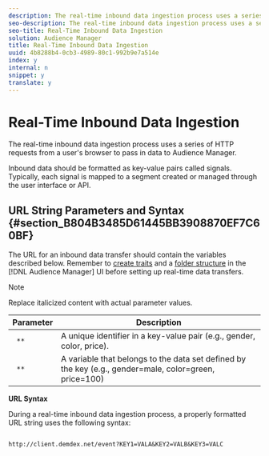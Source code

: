 ```yaml
---
description: The real-time inbound data ingestion process uses a series of HTTP requests from a user's browser to pass in data to Audience Manager.
seo-description: The real-time inbound data ingestion process uses a series of HTTP requests from a user's browser to pass in data to Audience Manager.
seo-title: Real-Time Inbound Data Ingestion
solution: Audience Manager
title: Real-Time Inbound Data Ingestion
uuid: 4b8288b4-0cb3-4989-80c1-992b9e7a514e
index: y
internal: n
snippet: y
translate: y
---
```


# Real-Time Inbound Data Ingestion

The real-time inbound data ingestion process uses a series of HTTP requests from a user's browser to pass in data to Audience Manager.


<!-- c_rt_inbound_real_time.xml -->


Inbound data should be formatted as key-value pairs called signals. Typically, each signal is mapped to a segment created or managed through the user interface or API. 

## URL String Parameters and Syntax {#section_B804B3485D61445BB3908870EF7C60BF}



The URL for an inbound data transfer should contain the variables described below. Remember to [create traits](../../../c_features/traits/create-onboarded-rule-based-traits.md#concept_98DD94EF9AA24422BA17B8D0760542DF) and a [folder structure](../../../c_features/traits/trait-storage.md#task_5DC0C9CC9BAD4698A830EB04679C116E) in the [!DNL Audience Manager] UI before setting up real-time data transfers. 
>[!NOTE]
>
>Replace italicized content with actual parameter values.


|  Parameter  | Description  |
|---|---|
| ` *`<KEY>`*`  | A unique identifier in a key-value pair (e.g., gender, color, price).  |
| ` *`<VAL>`*`  | A variable that belongs to the data set defined by the key (e.g., gender=male, color=green, price=100)  |



**URL Syntax** 


During a real-time inbound data ingestion process, a properly formatted URL string uses the following syntax: 
```

http://client.demdex.net/event?KEY1=VALA&KEY2=VALB&KEY3=VALC


```

